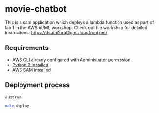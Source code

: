 # movie-chatbot

This is a sam application which deploys a lambda function used as part of lab 1 in the AWS AI/ML workshop. Check out the workshop for detailed instructions: https://dsuth0hrql5gm.cloudfront.net/

## Requirements

- AWS CLI already configured with Administrator permission
- [Python 3 installed](https://www.python.org/downloads/)
- [AWS SAM installed](https://docs.aws.amazon.com/serverless-application-model/latest/developerguide/serverless-sam-cli-install.html)

## Deployment process

Just run

```bash
make deploy
```
